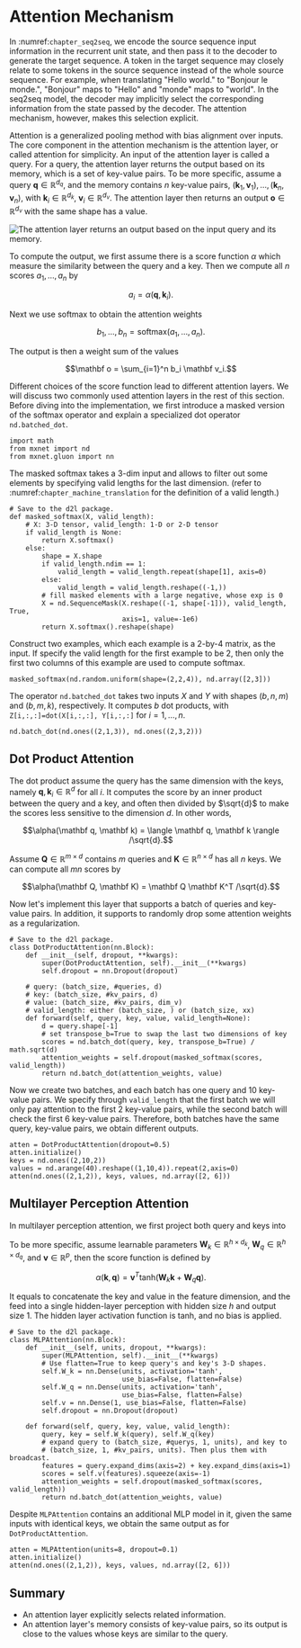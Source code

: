 # Attention Mechanism

In :numref:`chapter_seq2seq`, we encode the source sequence input information in the recurrent unit state, and then pass it to the decoder to generate the target sequence. A token in the target sequence may closely relate to some tokens in the source sequence instead of the whole source sequence. For example, when translating "Hello world." to "Bonjour le monde.", "Bonjour" maps to "Hello" and "monde" maps to "world". In the seq2seq model, the decoder may implicitly select the corresponding information from the state passed by the decoder. The attention mechanism, however, makes this selection explicit.

Attention is a generalized pooling method with bias alignment over inputs. The core component in the attention mechanism is the attention layer, or called attention for simplicity. An input of the attention layer is called a query. For a query, the attention layer returns the output based on its memory, which is a set of key-value pairs. To be more specific, assume a query $\mathbf{q}\in\mathbb R^{d_q}$, and the memory contains $n$ key-value pairs, $(\mathbf{k}_1, \mathbf{v}_1), \ldots, (\mathbf{k}_n, \mathbf{v}_n)$, with $\mathbf{k}_i\in\mathbb R^{d_k}$, $\mathbf{v}_i\in\mathbb R^{d_v}$. The attention layer then returns an output $\mathbf o\in\mathbb R^{d_v}$ with the same shape has a value.

![The attention layer returns an output based on the input query and its memory.](../img/attention.svg)

To compute the output, we first assume there is a score function $\alpha$ which measure the similarity between the query and a key. Then we compute all $n$ scores $a_1, \ldots, a_n$ by

$$a_i = \alpha(\mathbf q, \mathbf k_i).$$

Next we use softmax to obtain the attention weights

$$b_1, \ldots, b_n = \textrm{softmax}(a_1, \ldots, a_n).$$

The output is then a weight sum of the values

$$\mathbf o = \sum_{i=1}^n b_i \mathbf v_i.$$

Different choices of the score function lead to different attention layers. We will discuss two commonly used attention layers in the rest of this section. Before diving into the implementation, we first introduce a masked version of the softmax operator and explain a specialized dot operator `nd.batched_dot`.

```{.python .input  n=1}
import math
from mxnet import nd
from mxnet.gluon import nn
```

The masked softmax takes a 3-dim input and allows to filter out some elements by specifying valid lengths for the last dimension. (refer to :numref:`chapter_machine_translation` for the definition of a valid length.)

```{.python .input  n=6}
# Save to the d2l package.
def masked_softmax(X, valid_length):
    # X: 3-D tensor, valid_length: 1-D or 2-D tensor
    if valid_length is None:
        return X.softmax()
    else:
        shape = X.shape
        if valid_length.ndim == 1:
            valid_length = valid_length.repeat(shape[1], axis=0)
        else:
            valid_length = valid_length.reshape((-1,))
        # fill masked elements with a large negative, whose exp is 0
        X = nd.SequenceMask(X.reshape((-1, shape[-1])), valid_length, True,
                            axis=1, value=-1e6)
        return X.softmax().reshape(shape)
```

Construct two examples, which each example is a 2-by-4 matrix, as the input. If specify the valid length for the first example to be 2, then only the first two columns of this example are used to compute softmax.

```{.python .input  n=5}
masked_softmax(nd.random.uniform(shape=(2,2,4)), nd.array([2,3]))
```

The operator `nd.batched_dot` takes two inputs $X$ and $Y$ with shapes $(b, n, m)$ and $(b, m, k)$, respectively. It computes $b$ dot products, with `Z[i,:,:]=dot(X[i,:,:], Y[i,:,:]` for $i=1,\ldots,n$.

```{.python .input  n=4}
nd.batch_dot(nd.ones((2,1,3)), nd.ones((2,3,2)))
```

## Dot Product Attention

The dot product assume the query has the same dimension with the keys, namely $\mathbf q, \mathbf k_i \in\mathbb R^d$ for all $i$. It computes the score by an inner product between the query and a key, and often then divided by $\sqrt{d}$ to make the scores less sensitive to the dimension $d$. In other words,

$$\alpha(\mathbf q, \mathbf k) = \langle \mathbf q, \mathbf k \rangle /\sqrt{d}.$$

Assume $\mathbf Q\in\mathbb R^{m\times d}$ contains $m$ queries and $\mathbf K\in\mathbb R^{n\times d}$ has all $n$ keys. We can compute all $mn$ scores by

$$\alpha(\mathbf Q, \mathbf K) = \mathbf Q \mathbf K^T /\sqrt{d}.$$

Now let's implement this layer that supports a batch of queries and key-value pairs. In addition, it supports to randomly drop some attention weights as a regularization.

```{.python .input  n=5}
# Save to the d2l package.
class DotProductAttention(nn.Block): 
    def __init__(self, dropout, **kwargs):
        super(DotProductAttention, self).__init__(**kwargs)
        self.dropout = nn.Dropout(dropout)

    # query: (batch_size, #queries, d)
    # key: (batch_size, #kv_pairs, d)
    # value: (batch_size, #kv_pairs, dim_v)
    # valid_length: either (batch_size, ) or (batch_size, xx)
    def forward(self, query, key, value, valid_length=None):
        d = query.shape[-1]
        # set transpose_b=True to swap the last two dimensions of key
        scores = nd.batch_dot(query, key, transpose_b=True) / math.sqrt(d)
        attention_weights = self.dropout(masked_softmax(scores, valid_length))
        return nd.batch_dot(attention_weights, value)
```

Now we create two batches, and each batch has one query and 10 key-value pairs.  We specify through `valid_length` that the first batch we will only pay attention to the first 2 key-value pairs, while the second batch will check the first 6 key-value pairs. Therefore, both batches have the same query, key-value pairs, we obtain different outputs.

```{.python .input  n=6}
atten = DotProductAttention(dropout=0.5)
atten.initialize()
keys = nd.ones((2,10,2))
values = nd.arange(40).reshape((1,10,4)).repeat(2,axis=0)
atten(nd.ones((2,1,2)), keys, values, nd.array([2, 6]))
```

## Multilayer Perception Attention

In multilayer perception attention, we first project both query and keys into

To be more specific, assume learnable parameters $\mathbf W_k\in\mathbb R^{h\times d_k}$, $\mathbf W_q\in\mathbb R^{h\times d_q}$, and $\mathbf v\in\mathbb R^{p}$, then the score function is defined by

$$\alpha(\mathbf k, \mathbf q) = \mathbf v^T \text{tanh}(\mathbf W_k \mathbf k + \mathbf W_q\mathbf q). $$

It equals to concatenate the key and value in the feature dimension, and the feed into a single hidden-layer perception with hidden size $h$ and output size $1$. The hidden layer activation function is tanh, and no bias is applied.

```{.python .input  n=7}
# Save to the d2l package.
class MLPAttention(nn.Block):  
    def __init__(self, units, dropout, **kwargs):
        super(MLPAttention, self).__init__(**kwargs)
        # Use flatten=True to keep query's and key's 3-D shapes.
        self.W_k = nn.Dense(units, activation='tanh',
                            use_bias=False, flatten=False)
        self.W_q = nn.Dense(units, activation='tanh',
                            use_bias=False, flatten=False)
        self.v = nn.Dense(1, use_bias=False, flatten=False)
        self.dropout = nn.Dropout(dropout)

    def forward(self, query, key, value, valid_length):
        query, key = self.W_k(query), self.W_q(key)
        # expand query to (batch_size, #querys, 1, units), and key to
        # (batch_size, 1, #kv_pairs, units). Then plus them with broadcast.
        features = query.expand_dims(axis=2) + key.expand_dims(axis=1)
        scores = self.v(features).squeeze(axis=-1)
        attention_weights = self.dropout(masked_softmax(scores, valid_length))
        return nd.batch_dot(attention_weights, value)
```

Despite `MLPAttention` contains an additional MLP model in it, given the same inputs with identical keys, we obtain the same output as for `DotProductAttention`.

```{.python .input  n=8}
atten = MLPAttention(units=8, dropout=0.1)
atten.initialize()
atten(nd.ones((2,1,2)), keys, values, nd.array([2, 6]))
```

## Summary

* An attention layer explicitly selects related information.
* An attention layer's memory consists of key-value pairs, so its output is close to the values whose keys are similar to the query.
